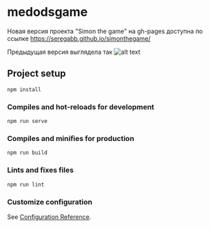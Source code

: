 # medodsgame
Новая версия проекта "Simon the game" на gh-pages доступна по ссылке https://seregabb.github.io/simonthegame/



Предыдущая версия выглядела так ![alt text](https://downloader.disk.yandex.ru/preview/eb07795e7493f911c8e5f5365679a31cc4c9afbdb9a8214a9b38967b0a68a2a3/5f4ed718/ZTj9JaZ4oFxJFPo-LZpK8l59Du-35vuvlZ1YhuhLnHn4r6qu9nQm9_CpqfFSL-ycRfqwLQs6yjmhlGCQuOi3bw==?uid=0&filename=1.jpg&disposition=inline&hash=&limit=0&content_type=image%2Fjpeg&tknv=v2&owner_uid=49503708&size=1440x828)
## Project setup
```
npm install
```

### Compiles and hot-reloads for development
```
npm run serve
```

### Compiles and minifies for production
```
npm run build
```

### Lints and fixes files
```
npm run lint
```

### Customize configuration
See [Configuration Reference](https://cli.vuejs.org/config/).
